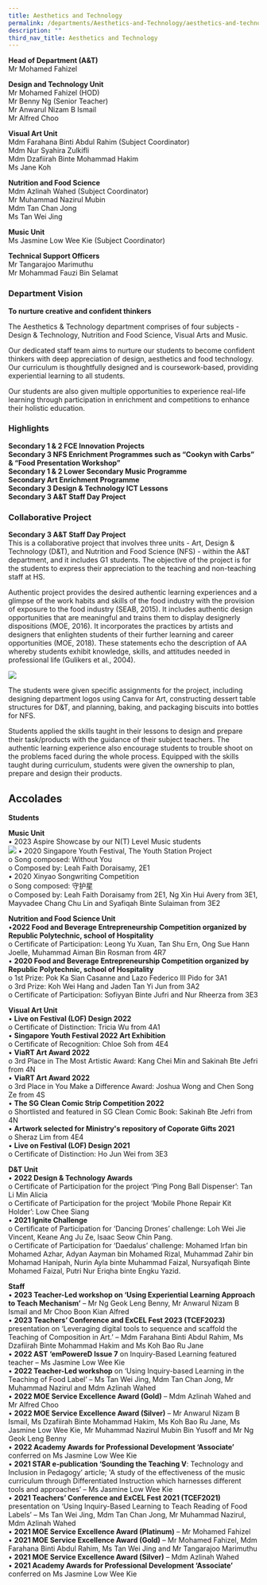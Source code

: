 ```yaml
---
title: Aesthetics and Technology
permalink: /departments/Aesthetics-and-Technology/aesthetics-and-technology/
description: ""
third_nav_title: Aesthetics and Technology
---
```

**Head of Department (A&T)**   
Mr Mohamed Fahizel

  

**Design and Technology Unit**   
Mr Mohamed Fahizel (HOD)   
Mr Benny Ng (Senior Teacher)   
Mr Anwarul Nizam B Ismail   
Mr Alfred Choo   

**Visual Art Unit**   
Mdm Farahana Binti Abdul Rahim (Subject Coordinator)   
Mdm Nur Syahira Zulkifli     
Mdm Dzafiirah Binte Mohammad Hakim    
Ms Jane Koh

**Nutrition and Food Science**   
Mdm Azlinah Wahed (Subject Coordinator)    
Mr Muhammad Nazirul Mubin  
Mdm Tan Chan Jong   
Ms Tan Wei Jing  

**Music Unit**  
Ms Jasmine Low Wee Kie (Subject Coordinator) 
  
**Technical Support Officers**   
Mr Tangarajoo Marimuthu   
Mr Mohammad Fauzi Bin Selamat

  

### Department Vision
**To nurture creative and confident thinkers**
 
The Aesthetics & Technology department comprises of four subjects - Design & Technology, Nutrition and Food Science, Visual Arts and Music.

Our dedicated staff team aims to nurture our students to become confident thinkers with deep appreciation of design, aesthetics and food technology. Our curriculum is thoughtfully designed and is coursework-based, providing experiential learning to all students.

Our students are also given multiple opportunities to experience real-life learning through participation in enrichment and competitions to enhance their holistic education.


### Highlights

**Secondary 1 & 2 FCE Innovation Projects  
Secondary 3 NFS Enrichment Programmes such as “Cookyn with Carbs” & “Food Presentation Workshop”  
Secondary 1 & 2 Lower Secondary Music Programme  
Secondary Art Enrichment Programme  
Secondary 3 Design & Technology ICT Lessons  
Secondary 3 A&T Staff Day Project**  

### Collaborative Project 
**Secondary 3 A&T Staff Day Project**  
This is a collaborative project that involves three units - Art, Design & Technology (D&T), and Nutrition and Food Science (NFS) - within the A&T department, and it includes G1 students. The objective of the project is for the students to express their appreciation to the teaching and non-teaching staff at HS.

Authentic project provides the desired authentic learning experiences and a glimpse of the work habits and skills of the food industry with the provision of exposure to the food industry (SEAB, 2015). It includes authentic design opportunities that are meaningful and trains them to display designerly dispositions (MOE, 2016). It incorporates the practices by artists and designers that enlighten students of their further learning and career opportunities (MOE, 2018). These statements echo the description of AA whereby students exhibit knowledge, skills, and attitudes needed in professional life (Gulikers et al., 2004).   

![](/images/AnT/AnT/secondary%203%20a&t%20staff%20day%20project%20-%201.jpeg)

The students were given specific assignments for the project, including designing department logos using Canva for Art, constructing dessert table structures for D&T, and planning, baking, and packaging biscuits into bottles for NFS.

Students applied the skills taught in their lessons to design and prepare their task/products with the guidance of their subject teachers. The authentic learning experience also encourage students to trouble shoot on the problems faced during the whole process. Equipped with the skills taught during curriculum, students were given the ownership to plan, prepare and design their products.

Accolades
---------

**Students**  

**Music Unit**  
•	2023 Aspire Showcase by our N(T) Level Music students  
![](/images/AnT/Music/music1.jpg)
•	2020 Singapore Youth Festival, The Youth Station Project  
o	Song composed: Without You  
o	Composed by: Leah Faith Doraisamy, 2E1  
•	2020 Xinyao Songwriting Competition  
o	Song composed: 守护星  
o	Composed by: Leah Faith Doraisamy from 2E1, Ng Xin Hui Avery from 3E1, Mayvadee Chang Chu Lin and Syafiqah Binte Sulaiman from 3E2  


**Nutrition and Food Science Unit**  
•**2022 Food and Beverage Entrepreneurship Competition organized by Republic Polytechnic, school of Hospitality**   
o	Certificate of Participation: Leong Yu Xuan, Tan Shu Ern, Ong Sue Hann Joelle, Muhammad Aiman Bin Rosman from 4R7  
•	**2020 Food and Beverage Entrepreneurship Competition organized by Republic Polytechnic, school of Hospitality**   
o	1st Prize: Pok Ka Sian Casanne and Lazo Federico III Pido for 3A1  
o	3rd Prize: Koh Wei Hang and Jaden Tan Yi Jun from 3A2  
o	Certificate of Participation: Sofiyyan Binte Jufri and Nur Rheerza from 3E3  


**Visual Art Unit**  
•	**Live on Festival (LOF) Design 2022**  
o	Certificate of Distinction: Tricia Wu from 4A1  
•	**Singapore Youth Festival 2022 Art Exhibition**  
o	Certificate of Recognition: Chloe Soh from 4E4  
•	**ViaRT Art Award 2022**  
o	3rd Place in The Most Artistic Award: Kang Chei Min and Sakinah Bte Jefri from 4N  
•	**ViaRT Art Award 2022**  
o	3rd Place in You Make a Difference Award: Joshua Wong and Chen Song Ze from 4S  
•	**The SG Clean Comic Strip Competition 2022**  
o	Shortlisted and featured in SG Clean Comic Book: Sakinah Bte Jefri from 4N  
•	**Artwork selected for Ministry's repository of Coporate Gifts 2021**  
o	Sheraz Lim from 4E4  
•	**Live on Festival (LOF) Design 2021**  
o	Certificate of Distinction: Ho Jun Wei from 3E3  

**D&T Unit**  
•	**2022 Design & Technology Awards**  
o	Certificate of Participation for the project ‘Ping Pong Ball Dispenser’: Tan Li Min Alicia  
o	Certificate of Participation for the project ‘Mobile Phone Repair Kit Holder’: Low Chee Siang  
•	**2021 Ignite Challenge**  
o	Certificate of Participation for ‘Dancing Drones’ challenge: Loh Wei Jie Vincent, Keane Ang Ju Ze, Isaac Seow Chin Pang.  
o	Certificate of Participation for ‘Daedalus’ challenge: Mohamed Irfan bin Mohamed Azhar, Adyan Aayman bin Mohamed Rizal, Muhammad Zahir bin Mohamad Hanipah, Nurin Ayla binte Muhammad Faizal, Nursyafiqah Binte Mohamed Faizal, Putri Nur Eriqha binte Engku Yazid.



**Staff**  
•	**2023 Teacher-Led workshop on ‘Using Experiential Learning Approach to Teach Mechanism’** – Mr Ng Geok Leng Benny, Mr Anwarul Nizam B Ismail and Mr Choo Boon Kian Alfred  
•	**2023 Teachers’ Conference and ExCEL Fest 2023 (TCEF2023)** presentation on ‘Leveraging digital tools to sequence and scaffold the Teaching of Composition in Art.’ – Mdm Farahana Binti Abdul Rahim, Ms Dzafiirah Binte Mohammad Hakim and Ms Koh Bao Ru Jane  
•	**2022 AST ‘emPowereD Issue 7** on Inquiry-Based Learning featured teacher – Ms Jasmine Low Wee Kie  
•	**2022 Teacher-Led workshop** on ‘Using Inquiry-based Learning in the Teaching of Food Label’ – Ms Tan Wei Jing, Mdm Tan Chan Jong, Mr Muhammad Nazirul and Mdm Azlinah Wahed  
•	**2022 MOE Service Excellence Award (Gold)** – Mdm Azlinah Wahed and Mr Alfred Choo  
•	**2022 MOE Service Excellence Award (Silver)** – Mr Anwarul Nizam B Ismail, Ms Dzafiirah Binte Mohammad Hakim, Ms Koh Bao Ru Jane, Ms Jasmine Low Wee Kie, Mr Muhammad Nazirul Mubin Bin Yusoff and Mr Ng Geok Leng Benny  
•	**2022 Academy Awards for Professional Development ‘Associate’** conferred on Ms Jasmine Low Wee Kie  
•	**2021 STAR e-publication ‘Sounding the Teaching V**: Technology and Inclusion in Pedagogy’ article; 'A study of the effectiveness of the music curriculum through Differentiated Instruction which harnesses different tools and approaches’ – Ms Jasmine Low Wee Kie  
•	**2021 Teachers’ Conference and ExCEL Fest 2021 (TCEF2021)** presentation on ‘Using Inquiry-Based Learning to Teach Reading of Food Labels’ – Ms Tan Wei Jing, Mdm Tan Chan Jong, Mr Muhammad Nazirul, Mdm Azlinah Wahed  
•	**2021 MOE Service Excellence Award (Platinum)** – Mr Mohamed Fahizel  
•	**2021 MOE Service Excellence Award (Gold)** – Mr Mohamed Fahizel, Mdm Farahana Binti Abdul Rahim, Ms Tan Wei Jing and Mr Tangarajoo Marimuthu  
•	**2021 MOE Service Excellence Award (Silver)** – Mdm Azlinah Wahed  
•	**2021 Academy Awards for Professional Development ‘Associate’** conferred on Ms Jasmine Low Wee Kie